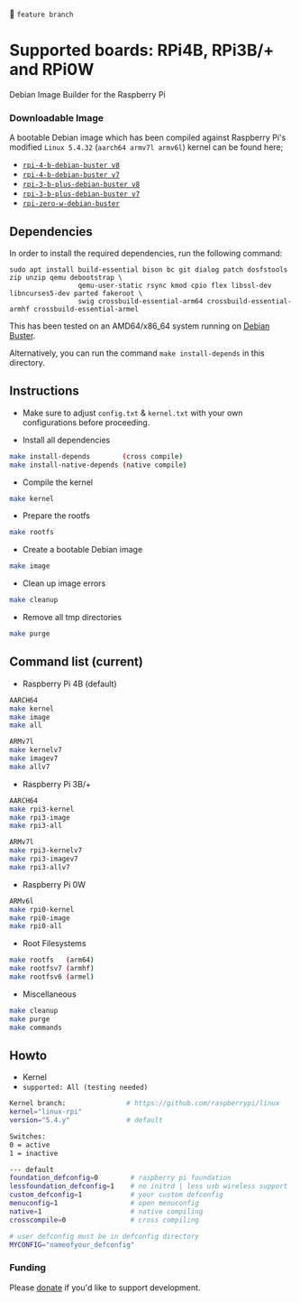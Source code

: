
&#x1F538; `feature branch`

# Supported boards: RPi4B, RPi3B/+ and RPi0W

Debian Image Builder for the Raspberry Pi 

### Downloadable Image

A bootable Debian image which has been compiled against Raspberry Pi's modified `Linux 5.4.32` (`aarch64 armv7l armv6l`) kernel can be found here;

* [`rpi-4-b-debian-buster v8`](http://www.mediafire.com/file/ll98hfp3k84zvm7/rpi-4-b-debian-buster-v8.7z/file)
* [`rpi-4-b-debian-buster v7`](http://www.mediafire.com/file/6jm4353zc1gvbqb/rpi-4-b-debian-buster-v7.7z/file)
* [`rpi-3-b-plus-debian-buster v8`](http://www.mediafire.com/file/cul1ok8jgyk8j5x/rpi-3-b-plus-debian-buster-v8.7z/file)
* [`rpi-3-b-plus-debian-buster v7`](http://www.mediafire.com/file/wa0wc7xn2u7eivt/rpi-3-b-plus-debian-buster-v7.7z/file)
* [`rpi-zero-w-debian-buster`](http://www.mediafire.com/file/p27bp5irwwikxon/rpi-zero-w-debian-buster.7z/file)

## Dependencies

In order to install the required dependencies, run the following command:

```
sudo apt install build-essential bison bc git dialog patch dosfstools zip unzip qemu debootstrap \
                 qemu-user-static rsync kmod cpio flex libssl-dev libncurses5-dev parted fakeroot \
                 swig crossbuild-essential-arm64 crossbuild-essential-armhf crossbuild-essential-armel
```

This has been tested on an AMD64/x86_64 system running on [Debian Buster](https://www.debian.org/releases/buster/debian-installer/).

Alternatively, you can run the command `make install-depends` in this directory.

## Instructions

* Make sure to adjust `config.txt` & `kernel.txt` with your own configurations before proceeding.

* Install all dependencies

```sh
make install-depends        (cross compile)
make install-native-depends (native compile)
```

* Compile the kernel

```sh
make kernel
```

* Prepare the rootfs

```sh
make rootfs
```

* Create a bootable Debian image

```sh
make image
```

* Clean up image errors

```sh
make cleanup
```

* Remove all tmp directories

```sh
make purge
```

## Command list (current)

* Raspberry Pi 4B (default)

```sh
AARCH64
make kernel
make image
make all

ARMv7l
make kernelv7
make imagev7
make allv7
```

* Raspberry Pi 3B/+

```sh
AARCH64
make rpi3-kernel
make rpi3-image
make rpi3-all

ARMv7l
make rpi3-kernelv7
make rpi3-imagev7
make rpi3-allv7
```

* Raspberry Pi 0W

```sh
ARMv6l
make rpi0-kernel
make rpi0-image
make rpi0-all
```

* Root Filesystems

```sh
make rootfs   (arm64)
make rootfsv7 (armhf)
make rootfsv6 (armel)
```

* Miscellaneous

```sh
make cleanup
make purge
make commands
```

## Howto

* Kernel
* `supported: All (testing needed)`

```sh
Kernel branch:               # https://github.com/raspberrypi/linux
kernel="linux-rpi"
version="5.4.y"              # default

Switches:
0 = active
1 = inactive

--- default
foundation_defconfig=0        # raspberry pi foundation
lessfoundation_defconfig=1    # no initrd | less usb wireless support
custom_defconfig=1            # your custom defconfig
menuconfig=1                  # open menuconfig
native=1                      # native compiling
crosscompile=0                # cross compiling

# user defconfig must be in defconfig directory
MYCONFIG="nameofyour_defconfig"
```

### Funding

Please [donate](https://www.paypal.com/cgi-bin/webscr?cmd=_donations&business=VG8GP2SY4CEEW&item_name=For+new+single+board+computers+and+accessories) if you'd like to support development.
